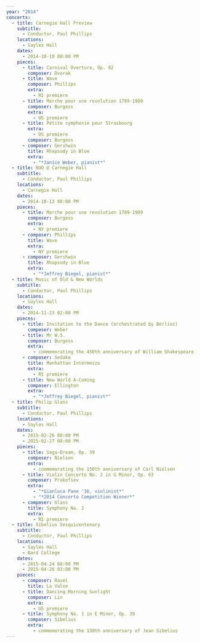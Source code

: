 ```yaml
---
year: "2014"
concerts:
  - title: Carnegie Hall Preview
    subtitle:
      - Conductor, Paul Phillips
    locations:
      - Sayles Hall
    dates:
      - 2014-10-10 08:00 PM
    pieces:
      - title: Carnival Overture, Op. 92
        composer: Dvorak
      - title: Wave
        composer: Phillips
        extra:
          - RI premiere
      - title: Marche pour une revolution 1789-1989
        composer: Burgess
        extra:
          - US premiere
      - title: Petite symphonie pour Strasbourg
        extra:
          - US premiere
        composer: Burgess
      - composer: Gershwin
        title: Rhapsody in Blue
        extra:
          - "*Janice Weber, pianist*"
  - title: BUO @ Carnegie Hall
    subtitle:
      - Conductor, Paul Phillips
    locations:
      - Carnegie Hall
    dates:
      - 2014-10-13 08:00 PM
    pieces:
      - title: Marche pour une revolution 1789-1989
        composer: Burgess
        extra:
          - NY premiere
      - composer: Phillips
        title: Wave
        extra:
          - NY premiere
      - composer: Gershwin
        title: Rhapsody in Blue
        extra:
          - "*Jeffrey Biegel, pianist*"
  - title: Music of Old & New Worlds
    subtitle:
      - Conductor, Paul Phillips
    locations:
      - Sayles Hall
    dates:
      - 2014-11-23 02:00 PM
    pieces:
      - title: Invitation to the Dance (orchestrated by Berlioz)
        composer: Weber
      - title: Mr W.S.
        composer: Burgess
        extra:
          - commemorating the 450th anniversary of William Shakespeare
      - composer: Sedaka
        title: Manhattan Intermezzo
        extra:
          - RI premiere
      - title: New World A-Coming
        composer: Ellington
        extra:
          - "*Jeffrey Biegel, pianist*"
  - title: Philip Glass
    subtitle:
      - Conductor, Paul Phillips
    locations:
      - Sayles Hall
    dates:
      - 2015-02-26 08:00 PM
      - 2015-02-27 08:00 PM
    pieces:
      - title: Saga-Dream, Op. 39
        composer: Nielsen
        extra:
          - commemorating the 150th anniversary of Carl Nielsen
      - title: Violin Concerto No. 2 in G Minor, Op. 63
        composer: Prokofiev
        extra:
          - "*Gianluca Pane '16, violinist*"
          - "*2014 Concerto Competition Winner*"
      - composer: Glass
        title: Symphony No. 2
        extra:
          - RI premiere
  - title: Sibelius Sesquicentenary
    subtitle:
      - Conductor, Paul Phillips
    locations:
      - Sayles Hall
      - Bard College
    dates:
      - 2015-04-24 08:00 PM
      - 2015-04-26 03:00 PM
    pieces:
      - composer: Ravel
        title: La Valse
      - title: Dancing Morning Sunlight
        composer: Lin
        extra:
          - US premiere
      - title: Symphony No. 1 in E Minor, Op. 39
        composer: Sibelius
        extra:
          - commemorating the 150th anniversary of Jean Sibelius
---
```

